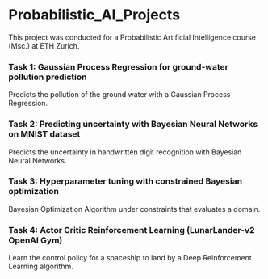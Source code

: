 # Probabilistic_AI_Projects
This project was conducted for a Probabilistic Artificial Intelligence course (Msc.) at ETH Zurich.

### Task 1: Gaussian Process Regression for ground-water pollution prediction
Predicts the pollution of the ground water with a Gaussian Process Regression. 

### Task 2: Predicting uncertainty with Bayesian Neural Networks on MNIST dataset
Predicts the uncertainty in handwritten digit recognition with Bayesian Neural Networks.

### Task 3: Hyperparameter tuning with constrained Bayesian optimization
Bayesian Optimization Algorithm under constraints that evaluates a domain. 

### Task 4: Actor Critic Reinforcement Learning (LunarLander-v2 OpenAI Gym)
Learn the control policy for a spaceship to land by a Deep Reinforcement Learning algorithm.
